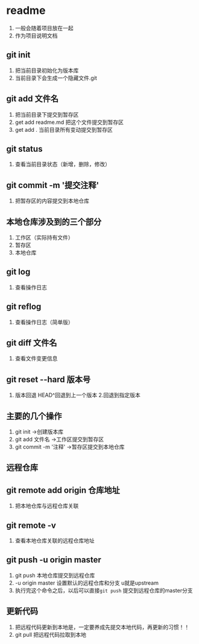 # readme
 1. 一般会随着项目放在一起
 2. 作为项目说明文档

## git init
1. 把当前目录初始化为版本库
2. 当前目录下会生成一个隐藏文件.git

## git add 文件名
1. 把当前目录下提交到暂存区
2. get add readme.md 把这个文件提交到暂存区
3. get add . 当前目录所有变动提交到暂存区

## git status
1. 查看当前目录状态（新增，删除，修改）

## git commit -m '提交注释'
1. 把暂存区的内容提交到本地仓库

## 本地仓库涉及到的三个部分
1. 工作区（实际持有文件）
2. 暂存区
3. 本地仓库

## git log
1. 查看操作日志

## git reflog
1. 查看操作日志（简单版）


## git diff 文件名
1. 查看文件变更信息

## git reset --hard 版本号
1. 版本回退 HEAD^回退到上一个版本
2.回退到指定版本

## 主要的几个操作
1. git init ->创建版本库
2. git add 文件名 ->工作区提交到暂存区
3. git commit -m '注释' ->暂存区提交到本地仓库

## 远程仓库

## git remote add origin 仓库地址
1. 把本地仓库与远程仓库关联

## git remote -v
1. 查看本地仓库关联的远程仓库地址

## git push -u origin master
1. git push 本地仓库提交到远程仓库
2. -u origin master 设置默认的远程仓库和分支 u就是upstream
3. 执行完这个命令之后，以后可以直接`git push` 提交到远程仓库的master分支

## 更新代码
1. 把远程代码更新到本地是，一定要养成先提交本地代码，再更新的习惯！！
2. git pull 把远程代码拉取到本地
